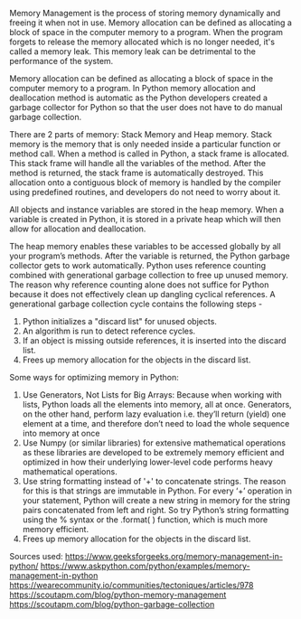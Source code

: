 Memory Management is the process of storing memory dynamically and freeing it when not in use. Memory allocation can be defined as allocating a block of space in the computer memory to a program.
When the program forgets to release the memory allocated which is no longer needed, it's called a memory leak. This memory leak can be detrimental to the performance of the system. 

Memory allocation can be defined as allocating a block of space in the computer memory to a program.
In Python memory allocation and deallocation method is automatic as the Python developers created a garbage collector for Python so that the user does not have to do manual garbage collection. 

There are 2 parts of memory: Stack Memory and Heap memory. Stack memory is the memory that is only needed inside a particular function or method call.  When a method is called in Python, a stack frame is allocated. This stack frame will handle all the variables of the method. After the method is returned, the stack frame is automatically destroyed. This allocation onto a contiguous block of memory is handled by the compiler using predefined routines, and developers do not need to worry about it.

All objects and instance variables are stored in the heap memory. When a variable is created in Python, it is stored in a private heap which will then allow for allocation and deallocation. 

The heap memory enables these variables to be accessed globally by all your program’s methods. After the variable is returned, the Python garbage collector gets to work automatically. 
Python uses reference counting combined with generational garbage collection to free up unused memory. The reason why reference counting alone does not suffice for Python because it does not effectively clean up dangling cyclical references. 
A generational garbage collection cycle contains the following steps -

1. Python initializes a "discard list" for unused objects.
2. An algorithm is run to detect reference cycles.
3. If an object is missing outside references, it is inserted into the discard list.
4. Frees up memory allocation for the objects in the discard list.

Some ways for optimizing memory in Python:
1. Use Generators, Not Lists for Big Arrays: Because when working with lists, Python loads all the elements into memory, all at once. Generators, on the other hand, perform lazy evaluation i.e. they’ll return (yield) one element at a time, and therefore don’t need to load the whole sequence into memory at once
2. Use Numpy (or similar libraries) for extensive mathematical operations as these libraries are developed to be extremely memory efficient and optimized in how their underlying lower-level code performs heavy mathematical operations.
3. Use string formatting instead of '+' to concatenate strings. The reason for this is that strings are immutable in Python. For every ‘+’ operation in your statement, Python will create a new string in memory for the string pairs concatenated from left and right. So try Python’s string formatting using the % syntax or the .format( ) function, which is much more memory efficient.
4. Frees up memory allocation for the objects in the discard list.

Sources used:
https://www.geeksforgeeks.org/memory-management-in-python/
https://www.askpython.com/python/examples/memory-management-in-python
https://wearecommunity.io/communities/tectoniques/articles/978
https://scoutapm.com/blog/python-memory-management
https://scoutapm.com/blog/python-garbage-collection

